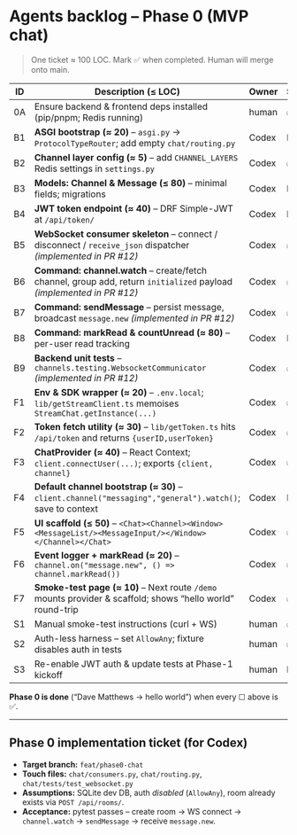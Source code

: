 # Agents backlog – **Phase 0 (MVP chat)**

> One ticket ≈ 100 LOC. Mark ✅ when completed. Human will merge onto main.

| ID  | Description (≤ LOC)                                                                                                                         | Owner | Status |
|-----|---------------------------------------------------------------------------------------------------------------------------------------------|-------|--------|
| 0A  | Ensure backend & frontend deps installed (pip/pnpm; Redis running)                                                                          | human | ✅ |
| B1  | **ASGI bootstrap (≈ 20)** – `asgi.py` → `ProtocolTypeRouter`; add empty `chat/routing.py`                                                   | Codex | ☐ |
| B2  | **Channel layer config (≈ 5)** – add `CHANNEL_LAYERS` Redis settings in `settings.py`                                                        | Codex | ✅ |
| B3  | **Models: Channel & Message (≤ 80)** – minimal fields; migrations                                                                           | Codex | ☐ |
| B4  | **JWT token endpoint (≈ 40)** – DRF Simple-JWT at `/api/token/`                                                                              | Codex | ☐ |
| B5  | **WebSocket consumer skeleton** – connect / disconnect / `receive_json` dispatcher *(implemented in PR #12)*                                 | Codex | ✅ |
| B6  | **Command: channel.watch** – create/fetch channel, group add, return `initialized` payload *(implemented in PR #12)*                        | Codex | ✅ |
| B7  | **Command: sendMessage** – persist message, broadcast `message.new` *(implemented in PR #12)*                                               | Codex | ✅ |
| B8  | **Command: markRead & countUnread (≈ 80)** – per-user read tracking                                                                         | Codex | ☐ |
| B9  | **Backend unit tests** – `channels.testing.WebsocketCommunicator` *(implemented in PR #12)*                                                  | Codex | ✅ |
| F1  | **Env & SDK wrapper (≈ 20)** – `.env.local`; `lib/getStreamClient.ts` memoises `StreamChat.getInstance(...)`                                | Codex | ✅ |
| F2  | **Token fetch utility (≈ 30)** – `lib/getToken.ts` hits `/api/token` and returns `{userID,userToken}`                                       | Codex | ✅ |
| F3  | **ChatProvider (≈ 40)** – React Context; `client.connectUser(...)`; exports `{client, channel}`                                             | Codex | ✅ |
| F4  | **Default channel bootstrap (≈ 30)** – `client.channel("messaging","general").watch()`; save to context                                     | Codex | ☐ |
| F5  | **UI scaffold (≤ 50)** – `<Chat><Channel><Window><MessageList/><MessageInput/></Window></Channel></Chat>`                                   | Codex | ✅ |
| F6  | **Event logger + markRead (≈ 20)** – `channel.on("message.new", () => channel.markRead())`                                                  | Codex | ✅ |
| F7  | **Smoke-test page (≈ 10)** – Next route `/demo` mounts provider & scaffold; shows “hello world” round-trip                                  | Codex | ✅ |
| S1  | Manual smoke-test instructions (curl + WS)                                                                                                  | human | ✅ |
| S2  | Auth-less harness – set `AllowAny`; fixture disables auth in tests                                                                          | human | ✅ |
| S3  | Re-enable JWT auth & update tests at Phase-1 kickoff                                                                                        | human | ☐ |

**Phase 0 is done** (“Dave Matthews → hello world”) when every ☐ above is ✅.

---

## Phase 0 implementation ticket (for Codex)

* **Target branch:** `feat/phase0-chat`
* **Touch files:** `chat/consumers.py`, `chat/routing.py`, `chat/tests/test_websocket.py`
* **Assumptions:** SQLite dev DB, auth *disabled* (`AllowAny`), room already exists via `POST /api/rooms/`.
* **Acceptance:** pytest passes – create room → WS connect → `channel.watch` → `sendMessage` → receive `message.new`.

